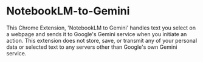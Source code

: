 # NotebookLM-to-Gemini
This Chrome Extension, 'NotebookLM to Gemini' handles text you select on a webpage and sends it to Google's Gemini service when you initiate an action. This extension does not store, save, or transmit any of your personal data or selected text to any servers other than Google's own Gemini service.
